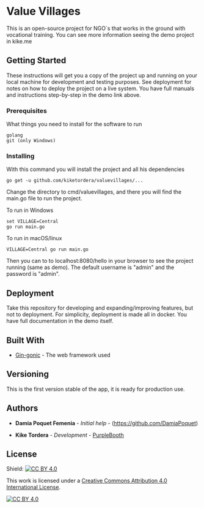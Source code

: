# Value Villages

This is an open-source project for NGO´s that works in the ground with vocational training.
You can see more information seeing the demo project in kike.me

## Getting Started

These instructions will get you a copy of the project up and running on your local machine for development and testing purposes. See deployment for notes on how to deploy the project on a live system. You have full manuals and instructions step-by-step in the demo link above.

### Prerequisites

What things you need to install for the software to run

```
golang
git (only Windows)
```

### Installing

With this command you will install the project and all his dependencies

```
go get -u github.com/kiketordera/valuevillages/...
```

Change the directory to cmd/valuevillages, and there you will find the main.go file to run the project.

To run in Windows
```
set VILLAGE=Central
go run main.go
```

To run in macOS/linux

```
VILLAGE=Central go run main.go
```

Then you can to to localhost:8080/hello in your browser to see the project running (same as demo).
The default username is "admin" and the password is "admin".


## Deployment

Take this repository for developing and expanding/improving features, but not to deployment.
For simplicity, deployment is made all in docker. You have full documentation in the demo itself.

## Built With

* [Gin-gonic](https://github.com/gin-gonic/gin) - The web framework used

## Versioning

This is the first version stable of the app, it is ready for production use.

## Authors

* **Damia Poquet Femenia** - *Initial help* - (https://github.com/DamiaPoquet)

* **Kike Tordera** - *Development* - [PurpleBooth](https://github.com/kiketordera)


## License

Shield: [![CC BY 4.0][cc-by-shield]][cc-by]

This work is licensed under a
[Creative Commons Attribution 4.0 International License][cc-by].

[![CC BY 4.0][cc-by-image]][cc-by]

[cc-by]: http://creativecommons.org/licenses/by/4.0/
[cc-by-image]: https://i.creativecommons.org/l/by/4.0/88x31.png
[cc-by-shield]: https://img.shields.io/badge/License-CC%20BY%204.0-lightgrey.svg


